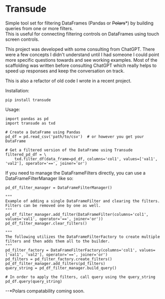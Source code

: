 # Transude
Simple tool set for filtering DataFrames (Pandas or ~~Polars~~*) by building queries from one or more filters.  
This is useful for connecting filtering controls on DataFrames using touch screen controls.

This project was developed with some consulting from ChatGPT. There were a few concepts I didn't understand until I had 
someone I could point more specific questions towards and see working examples. Most of the scaffolding was written 
before consulting ChatGPT which really helps to speed up responses and keep the conversation on track.  

This is also a refactor of old code I wrote in a recent project.

Installation:

    pip install transude

Usage:
    
    import pandas as pd
    import transude as txd
    
    # Create a DataFrame using Pandas 
    pd_df = pd.read_csv('path/to/csv')  # or however you get your DataFrame
    
    # Get a filtered version of the DataFrame using Transude
    filtered_pd_df = \
        txd.filter_df(data_frame=pd_df, columns='col1', values=['val1', 'val2'], operator='==', joiner='or')

If you need to manage the DataFrameFilters directly, you can use a DataFrameFilterManager like so:

    pd_df_filter_manager = DataFrameFilterManager()
    
    """
    Example of adding a single DataFrameFilter and clearing the filters.  Filters can be removed one by one as well.
    """
    pd_df_filter_manager.add_filter(DataFrameFilter(columns='col1', values='val1', operator='==', joiner='or'))
    pd_df_filter_manager.clear_filters()

    """
    The following utilizes the DataFrameFilterFactory to create multiple filters and then adds them all to the builder.
    """
    pd_filter_factory = DataFrameFilterFactory(columns='col1', values=['val1', 'val2'], operator='==', joiner='or')
    pd_filters = pd_filter_factory.create_filters()
    pd_df_filter_manager.add_filters(pd_filters)
    query_string = pd_df_filter_manager.build_query()

    # In order to apply the filters, call query using the query_string
    pd_df.query(query_string)

--*Polars compatability coming soon.
